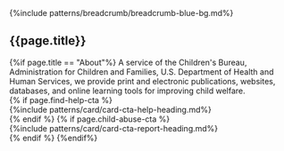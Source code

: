 <section class="usa-hero" aria-label="Introduction";>
  <div class="grid-container">
    {%include patterns/breadcrumb/breadcrumb-blue-bg.md%}
    <div class="usa-hero__callout basic-page-header">
      <h1 class="usa-hero__heading">
        <span class="usa-hero__heading--alt">{{page.title}}</span>
      </h1> 
      {%if page.title == "About"%}
        A service of the Children's Bureau, Administration for Children and Families,
        U.S. Department of Health and Human Services, we provide print and electronic
        publications, websites, databases, and online learning tools for improving child
        welfare.
    </div>
    <div class="help-cards">
        {% if page.find-help-cta %}
            <div class="cta">
                {%include patterns/card/card-cta-help-heading.md%}
            </div>
        {% endif %}
        {% if page.child-abuse-cta %}
            <div class="cta">
                {%include patterns/card/card-cta-report-heading.md%}
            </div>
        {% endif %}
      {%endif%}
    </div>
  </div>
</section>
